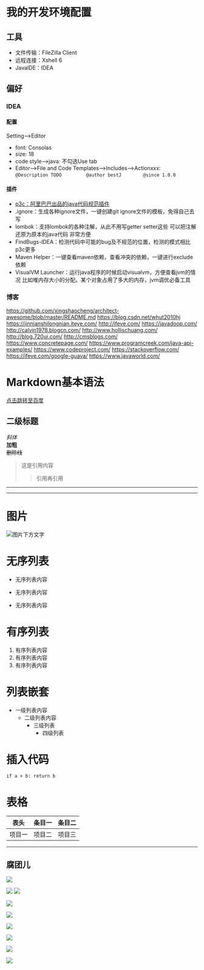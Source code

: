 # 我的开发环境配置
## 工具
+ 文件传输：FileZilla Client
+ 远程连接：Xshell 6
+ JavaIDE：IDEA

## 偏好
### IDEA
#### 配置
Setting-->Editor
+ font: Consolas
+ size: 18
+ code style-->java: 不勾选Use tab
+ Editor-->File and Code Templates-->Includes-->Actionxxx:    
``@Description TODO        
@author bestJ       
@since 1.0.0``   

#### 插件
+ [p3c：阿里巴巴出品的java代码规范插件](https://github.com/alibaba/p3c/tree/master/idea-plugin)
+ .ignore：生成各种ignore文件，一键创建git ignore文件的模板，免得自己去写
+ lombok：支持lombok的各种注解，从此不用写getter setter这些 可以把注解还原为原本的java代码 非常方便
+ FindBugs-IDEA：检测代码中可能的bug及不规范的位置，检测的模式相比p3c更多
+ Maven Helper：一键查看maven依赖，查看冲突的依赖，一键进行exclude依赖
+ VisualVM Launcher：运行java程序的时候启动visualvm，方便查看jvm的情况 比如堆内存大小的分配。某个对象占用了多大的内存，jvm调优必备工具

### 博客
https://github.com/xingshaocheng/architect-awesome/blob/master/README.md
https://blog.csdn.net/whut2010hj
https://jinnianshilongnian.iteye.com/
http://ifeve.com/
https://javadoop.com/
http://calvin1978.blogcn.com/
http://www.hollischuang.com/
http://blog.720ui.com/
http://cmsblogs.com/
https://www.concretepage.com/
https://www.programcreek.com/java-api-examples/
https://www.codeproject.com/
https://stackoverflow.com/
https://ifeve.com/google-guava/
https://www.javaworld.com/

# Markdown基本语法
[点击跳转至百度](http://www.baidu.com "title")
## 二级标题
*斜体*  
**加粗**  
~~删除线~~  
>这是引用内容
>>引用再引用
___
***
# 图片
![图片下方文字](https://timgsa.baidu.com/timg?image&quality=80&size=b9999_10000&sec=1555525861699&di=41ac05f7dab723bcbc07bbf613873b05&imgtype=0&src=http%3A%2F%2Fbpic.588ku.com%2Felement_origin_min_pic%2F00%2F86%2F44%2F4056eb5f135855d.jpg "腐团儿")
# 无序列表
- 无序列表内容  
+ 无序列表内容  
* 无序列表内容  

# 有序列表
1. 有序列表内容  
2. 有序列表内容  
3. 有序列表内容  

# 列表嵌套
* 一级列表内容
    * 二级列表内容
        * 三级列表
            * 四级列表

# 插入代码
`if a > b:
  return b`
# 表格
表头|条目一|条目二
:---:|:---:|:---:
项目一|项目二|项目三
---
## 腐团儿
![](https://img.douyucdn.cn/data/yuba/default/2019/01/25/201901252156243595386333827.500x0.jpg.webp?i=41028904dfcbedc3acb76668fed2d14404 )

![](https://img.douyucdn.cn/data/yuba/default/2019/03/12/201903120020224291641883430.500x0.jpg.webp?i=396023966f7d28b8507c293a5e6fd12804)
![](https://img.douyucdn.cn/data/yuba/defhault/2019/03/04/201903040019362064003509.500x0.jpg.webp?i=41920bc4c804a1378f44cfff6580025604)

![](https://img.douyucdn.cn/data/yuba/default/2019/02/11/201902110011187274142547108.500x0.jpg.webp?i=3960fe0e8a4f89be8203935a0203b12804)

![](https://img.douyucdn.cn/data/yuba/default/2019/01/16/20190116001421914955185576.500x0.jpg.webp?i=3911049647c39ffff359e85cac6fd12464)

![](https://img.douyucdn.cn/data/yuba/default/2018/12/18/20181218195416687849341734.500x0.jpg.webp?i=39485f3e6a45b1f3f37042633e63414404)

![](https://img.douyucdn.cn/data/yuba/default/2018/12/12/201812120121105620697179494.500x0.jpg.webp?i=410804d0bca27dbd0ac3cd3f0f0a214404)

![](https://img.douyucdn.cn/data/yuba/default/2018/06/19/201806190107559999287878715.500x0.jpg.webp?i=39606dce9c84c198014a28876d9a814404)

![](https://img.douyucdn.cn/data/yuba/default/2018/04/05/201804050510544260218301656.500x0.jpg.webp?i=410893ce4e525fe4bbea8579e7d2a14404)
